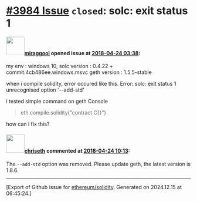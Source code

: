# [\#3984 Issue](https://github.com/ethereum/solidity/issues/3984) `closed`: solc: exit status 1

#### <img src="https://avatars.githubusercontent.com/u/29543046?v=4" width="50">[miraggool](https://github.com/miraggool) opened issue at [2018-04-24 03:38](https://github.com/ethereum/solidity/issues/3984):

my env : 
windows 10, solc version : 0.4.22 + commit.4cb486ee.windows.msvc
geth version : 1.5.5-stable

when i compile solidity, error occured like this. 
Error: solc: exit status 1
unrecognised option '--add-std'

i tested simple command  on geth Console
> eth.compile.solidity("contract C{}") 

how can i fix this?

#### <img src="https://avatars.githubusercontent.com/u/9073706?v=4" width="50">[chriseth](https://github.com/chriseth) commented at [2018-04-24 10:13](https://github.com/ethereum/solidity/issues/3984#issuecomment-383879371):

The `--add-std` option was removed. Please update geth, the latest version is 1.8.6.


-------------------------------------------------------------------------------



[Export of Github issue for [ethereum/solidity](https://github.com/ethereum/solidity). Generated on 2024.12.15 at 06:45:24.]
